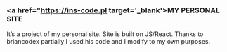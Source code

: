 ### <a href="https://ins-code.pl target='_blank'>MY PERSONAL SITE</a> 
It’s a project of my personal site. Site is built on JS/React. Thanks to briancodex partially I used his code and I modify to my own purposes. 
